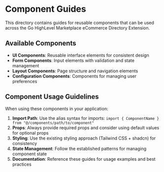 # Component Guides

This directory contains guides for reusable components that can be used across the Go HighLevel Marketplace eCommerce Directory Extension.

## Available Components

- **UI Components**: Reusable interface elements for consistent design
- **Form Components**: Input elements with validation and state management
- **Layout Components**: Page structure and navigation elements
- **Configuration Components**: Components for managing user preferences

## Component Usage Guidelines

When using these components in your application:

1. **Import Path**: Use the alias syntax for imports: `import { ComponentName } from "@/components/path/to/component"`
2. **Props**: Always provide required props and consider using default values for optional props
3. **Styling**: Use the existing styling approach (Tailwind CSS + shadcn) for consistency
4. **State Management**: Follow the established patterns for managing component state
5. **Documentation**: Reference these guides for usage examples and best practices